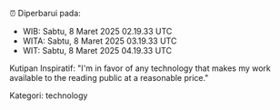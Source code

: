 ⏰ Diperbarui pada:
- WIB: Sabtu, 8 Maret 2025 02.19.33 UTC
- WITA: Sabtu, 8 Maret 2025 03.19.33 UTC
- WIT: Sabtu, 8 Maret 2025 04.19.33 UTC

Kutipan Inspiratif:
"I'm in favor of any technology that makes my work available to the reading public at a reasonable price."


Kategori: technology

